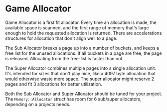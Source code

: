 # Game Allocator

Game Allocator is a first fit allocator. Every time an allocation is made, the available space is scanned, and the first range of memory that's large enough to hold the requested allocation is returned. There are accelerations structures for allocation that don't align well to a page.

The Sub Allocator breaks a page up into a number of buckets, and keeps a free list for the unused allocations. If all buckets in a page are free, the page is released. Allocating from the free-list is faster than not. 

The Super Allocator combines multiple pages into a single allocation unit. It's intended for sizes that don't play nice, like a 4097 byte allocation that would otherwise waste more space. The super allocator might reserve 2 pages and fit 3 allocations for better utilization.

Both the Sub Allocator and Super Allocator should be tuned for your project. The ```Memory::Allocator``` struct has room for 6 sub/super allocators, depending on a projects needs.